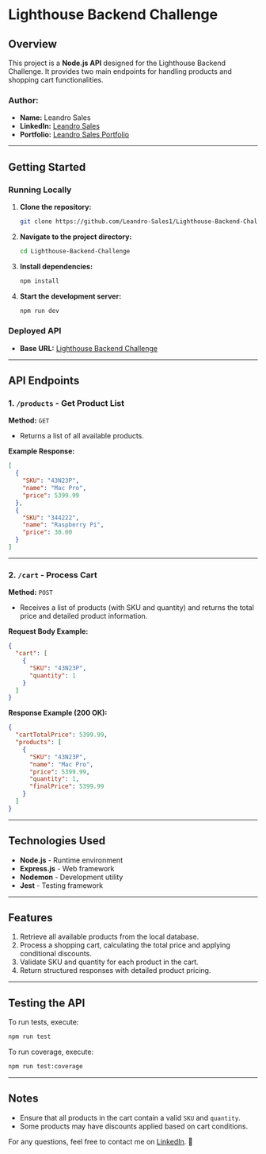 # Lighthouse Backend Challenge

## Overview

This project is a **Node.js API** designed for the Lighthouse Backend Challenge. It provides two main endpoints for handling products and shopping cart functionalities.

### Author:
- **Name:** Leandro Sales
- **LinkedIn:** [Leandro Sales](https://www.linkedin.com/in/leandro-sales1/)
- **Portfolio:** [Leandro Sales Portfolio](https://leandro-sales-portfolio.vercel.app/)

---

## Getting Started

### Running Locally

1. **Clone the repository:**
   ```sh
   git clone https://github.com/Leandro-Sales1/Lighthouse-Backend-Challenge
   ```
2. **Navigate to the project directory:**
   ```sh
   cd Lighthouse-Backend-Challenge
   ```
3. **Install dependencies:**
   ```sh
   npm install
   ```
4. **Start the development server:**
   ```sh
   npm run dev
   ```

### Deployed API

- **Base URL:** [Lighthouse Backend Challenge](https://lighthouse-backend-challenge.vercel.app/products)

---

## API Endpoints

### **1. `/products` - Get Product List**
**Method:** `GET`

- Returns a list of all available products.

**Example Response:**
```json
[
  {
    "SKU": "43N23P",
    "name": "Mac Pro",
    "price": 5399.99
  },
  {
    "SKU": "344222",
    "name": "Raspberry Pi",
    "price": 30.00
  }
]
```

---

### **2. `/cart` - Process Cart**
**Method:** `POST`

- Receives a list of products (with SKU and quantity) and returns the total price and detailed product information.

**Request Body Example:**
```json
{
  "cart": [
    {
      "SKU": "43N23P",
      "quantity": 1
    }
  ]
}
```

**Response Example (200 OK):**
```json
{
  "cartTotalPrice": 5399.99,
  "products": [
    {
      "SKU": "43N23P",
      "name": "Mac Pro",
      "price": 5399.99,
      "quantity": 1,
      "finalPrice": 5399.99
    }
  ]
}
```

---

## Technologies Used

- **Node.js** - Runtime environment
- **Express.js** - Web framework
- **Nodemon** - Development utility
- **Jest** - Testing framework

---

## Features

1. Retrieve all available products from the local database.
2. Process a shopping cart, calculating the total price and applying conditional discounts.
3. Validate SKU and quantity for each product in the cart.
4. Return structured responses with detailed product pricing.

---

## Testing the API

To run tests, execute:
```sh
npm run test
```

To run coverage, execute:
```sh
npm run test:coverage
```

---

## Notes

- Ensure that all products in the cart contain a valid `SKU` and `quantity`.
- Some products may have discounts applied based on cart conditions.

For any questions, feel free to contact me on [LinkedIn](https://www.linkedin.com/in/leandro-sales1/). 🚀

